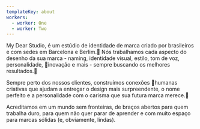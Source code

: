 ```yaml
---
templateKey: about
workers:
  - worker: One
  - worker: Two
---
```

My Dear Studio, é um estúdio de identidade de marca criado por brasileiros e com sedes em Barcelona e Berlim.
Nós trabalhamos cada aspecto do desenho da sua marca - naming, identidade visual, estilo, tom de voz, personalidade, inovação e mais - sempre buscando os melhores resultados.

Sempre perto dos nossos clientes, construímos conexões humanas criativas que ajudam a entregar o design mais surpreendente, o nome perfeito e a personalidade com o carisma que sua futura marca merece.

Acreditamos em um mundo sem fronteiras, de braços abertos para quem trabalha duro, para quem não quer parar de aprender e com muito espaço para marcas sólidas (e, obviamente, lindas).
